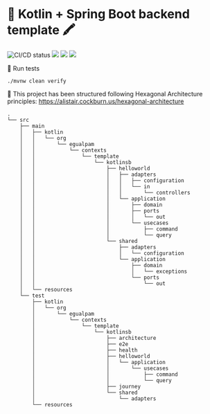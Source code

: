 # 🥬 Kotlin + Spring Boot backend template 🖍️

![CI/CD status](https://github.com/erickgualpa/kotlin-sb-backend-template/actions/workflows/maven.yml/badge.svg)
[![](https://img.shields.io/badge/Spring%20Boot%20Version-3.3.4-blue)](/pom.xml)
[![](https://img.shields.io/badge/Java%20Version-21-blue)](/pom.xml)
[![](https://img.shields.io/badge/Kotlin%20Version-2.0.0-blue)](/pom.xml)

🧪 Run tests
<br>

```shell script
./mvnw clean verify
```

📣 This project has been structured following Hexagonal Architecture principles:
https://alistair.cockburn.us/hexagonal-architecture

[//]: # (Directory tree below was generated using 'tree -d -I target' command)

```
.
└── src
    ├── main
    │   ├── kotlin
    │   │   └── org
    │   │       └── egualpam
    │   │           └── contexts
    │   │               └── template
    │   │                   └── kotlinsb
    │   │                       ├── helloworld
    │   │                       │   ├── adapters
    │   │                       │   │   ├── configuration
    │   │                       │   │   └── in
    │   │                       │   │       └── controllers
    │   │                       │   └── application
    │   │                       │       ├── domain
    │   │                       │       ├── ports
    │   │                       │       │   └── out
    │   │                       │       └── usecases
    │   │                       │           ├── command
    │   │                       │           └── query
    │   │                       └── shared
    │   │                           ├── adapters
    │   │                           │   └── configuration
    │   │                           └── application
    │   │                               ├── domain
    │   │                               │   └── exceptions
    │   │                               └── ports
    │   │                                   └── out
    │   └── resources
    └── test
        ├── kotlin
        │   └── org
        │       └── egualpam
        │           └── contexts
        │               └── template
        │                   └── kotlinsb
        │                       ├── architecture
        │                       ├── e2e
        │                       ├── health
        │                       ├── helloworld
        │                       │   └── application
        │                       │       └── usecases
        │                       │           ├── command
        │                       │           └── query
        │                       ├── journey
        │                       └── shared
        │                           └── adapters
        └── resources
```
